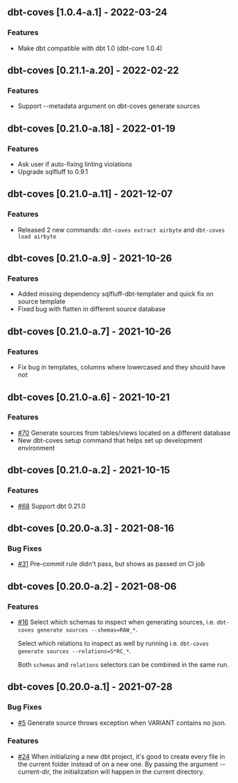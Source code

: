 ## dbt-coves [1.0.4-a.1] - 2022-03-24

### Features

- Make dbt compatible with dbt 1.0 (dbt-core 1.0.4)

## dbt-coves [0.21.1-a.20] - 2022-02-22

### Features

- Support --metadata argument on dbt-coves generate sources

## dbt-coves [0.21.0-a.18] - 2022-01-19

### Features

- Ask user if auto-fixing linting violations
- Upgrade sqlfluff to 0.9.1

## dbt-coves [0.21.0-a.11] - 2021-12-07

### Features

- Released 2 new commands: `dbt-coves extract airbyte` and `dbt-coves load airbyte`

## dbt-coves [0.21.0-a.9] - 2021-10-26

### Features

- Added missing dependency sqlfluff-dbt-templater and quick fix on source template
- Fixed bug with flatten in different source database

## dbt-coves [0.21.0-a.7] - 2021-10-26

### Features

- Fix bug in templates, columns where lowercased and they should have not

## dbt-coves [0.21.0-a.6] - 2021-10-21

### Features

- [#70](https://github.com/datacoves/dbt-coves/issues/70) Generate sources from tables/views located on a different database
- New dbt-coves setup command that helps set up development environment

## dbt-coves [0.21.0-a.2] - 2021-10-15

### Features

- [#68](https://github.com/datacoves/dbt-coves/issues/68) Support dbt 0.21.0

## dbt-coves [0.20.0-a.3] - 2021-08-16

### Bug Fixes

- [#31](https://github.com/datacoves/dbt-coves/issues/31) Pre-commit rule didn't pass, but shows as passed on CI job

## dbt-coves [0.20.0-a.2] - 2021-08-06

### Features

- [#16](https://github.com/datacoves/dbt-coves/issues/16) Select which schemas to inspect when generating sources, i.e. `dbt-coves generate sources --shemas=RAW_*`.

  Select which relations to inspect as well by running i.e. `dbt-coves generate sources --relations=S*RC_*`.

  Both `schemas` and `relations` selectors can be combined in the same run.

## dbt-coves [0.20.0-a.1] - 2021-07-28

### Bug Fixes

- [#5](https://github.com/datacoves/dbt-coves/issues/5) Generate source throws exception when VARIANT contains no json.

### Features

- [#24](https://github.com/datacoves/dbt-coves/issues/24) When initializing a new dbt project, it's good to create every file in the current folder instead of on a new one.
  By passing the argument --current-dir, the initialization will happen in the current directory.
